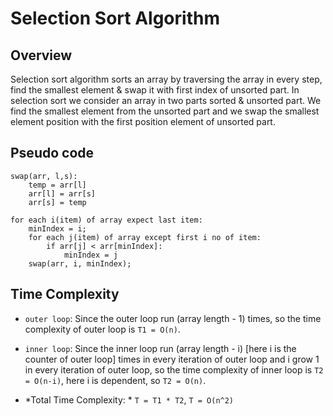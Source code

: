# Selection Sort Algorithm

## Overview
Selection sort algorithm sorts an array by traversing the array in every step, find the smallest element & swap it with first index of unsorted part. In selection sort we consider an array in two parts sorted & unsorted part. We find the smallest element from the unsorted part and we swap the smallest element position with the first position element of unsorted part.

## Pseudo code
```
swap(arr, l,s):
    temp = arr[l]
    arr[l] = arr[s]
    arr[s] = temp

for each i(item) of array expect last item:
    minIndex = i;
    for each j(item) of array except first i no of item:
        if arr[j] < arr[minIndex]:
            minIndex = j
    swap(arr, i, minIndex);
```

## Time Complexity
- `outer loop`: Since the outer loop run (array length - 1) times, so the time complexity of outer loop is `T1 = O(n)`.
- `inner loop`: Since the inner loop run (array length - i) [here i is the counter of outer loop] times in every iteration of outer loop and i grow 1 in every iteration of outer loop, so the time complexity of inner loop is `T2 = O(n-i)`, here i is dependent, so `T2 = O(n)`.

- *Total Time Complexity: * `T = T1 * T2`,  `T = O(n^2)`

